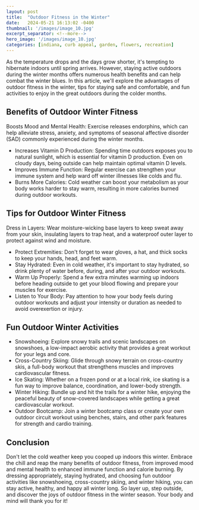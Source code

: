 ```yaml
---
layout: post
title:  "Outdoor Fitness in the Winter"
date:   2024-05-21 16:13:02 -0400
thumbnail: '/images/image_10.jpg'
excerpt_separator: <!--more-->
hero_image: '/images/image_10.jpg'
categories: [indiana, curb appeal, garden, flowers, recreation]
---
```

As the temperature drops and the days grow shorter, it's tempting to hibernate indoors until spring arrives. <!--more--> However, staying active outdoors during the winter months offers numerous health benefits and can help combat the winter blues. In this article, we'll explore the advantages of outdoor fitness in the winter, tips for staying safe and comfortable, and fun activities to enjoy in the great outdoors during the colder months.

## Benefits of Outdoor Winter Fitness
Boosts Mood and Mental Health: Exercise releases endorphins, which can help alleviate stress, anxiety, and symptoms of seasonal affective disorder (SAD) commonly experienced during the winter months.
* Increases Vitamin D Production: Spending time outdoors exposes you to natural sunlight, which is essential for vitamin D production. Even on cloudy days, being outside can help maintain optimal vitamin D levels.
* Improves Immune Function: Regular exercise can strengthen your immune system and help ward off winter illnesses like colds and flu.
* Burns More Calories: Cold weather can boost your metabolism as your body works harder to stay warm, resulting in more calories burned during outdoor workouts.

## Tips for Outdoor Winter Fitness
Dress in Layers: Wear moisture-wicking base layers to keep sweat away from your skin, insulating layers to trap heat, and a waterproof outer layer to protect against wind and moisture.
* Protect Extremities: Don't forget to wear gloves, a hat, and thick socks to keep your hands, head, and feet warm.
* Stay Hydrated: Even in cold weather, it's important to stay hydrated, so drink plenty of water before, during, and after your outdoor workouts.
* Warm Up Properly: Spend a few extra minutes warming up indoors before heading outside to get your blood flowing and prepare your muscles for exercise.
* Listen to Your Body: Pay attention to how your body feels during outdoor workouts and adjust your intensity or duration as needed to avoid overexertion or injury.

## Fun Outdoor Winter Activities
* Snowshoeing: Explore snowy trails and scenic landscapes on snowshoes, a low-impact aerobic activity that provides a great workout for your legs and core.
* Cross-Country Skiing: Glide through snowy terrain on cross-country skis, a full-body workout that strengthens muscles and improves cardiovascular fitness.
* Ice Skating: Whether on a frozen pond or at a local rink, ice skating is a fun way to improve balance, coordination, and lower-body strength.
* Winter Hiking: Bundle up and hit the trails for a winter hike, enjoying the peaceful beauty of snow-covered landscapes while getting a great cardiovascular workout.
* Outdoor Bootcamp: Join a winter bootcamp class or create your own outdoor circuit workout using benches, stairs, and other park features for strength and cardio training.

## Conclusion
Don't let the cold weather keep you cooped up indoors this winter. Embrace the chill and reap the many benefits of outdoor fitness, from improved mood and mental health to enhanced immune function and calorie burning. By dressing appropriately, staying hydrated, and choosing fun outdoor activities like snowshoeing, cross-country skiing, and winter hiking, you can stay active, healthy, and happy all winter long. So layer up, step outside, and discover the joys of outdoor fitness in the winter season. Your body and mind will thank you for it!
